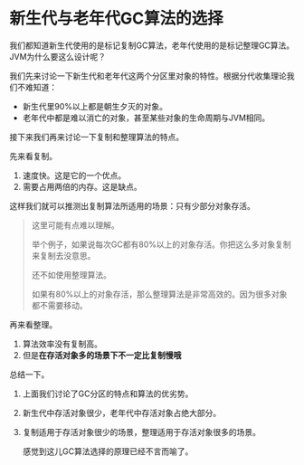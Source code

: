 # 新生代与老年代GC算法的选择

我们都知道新生代使用的是标记复制GC算法，老年代使用的是标记整理GC算法。JVM为什么要这么设计呢？

我们先来讨论一下新生代和老年代这两个分区里对象的特性。根据分代收集理论我们不难知道：

- 新生代里90%以上都是朝生夕灭的对象。
- 老年代中都是难以消亡的对象，甚至某些对象的生命周期与JVM相同。

接下来我们再来讨论一下复制和整理算法的特点。

先来看复制。

1. 速度快。这是它的一个优点。
2. 需要占用两倍的内存。这是缺点。

这样我们就可以推测出复制算法所适用的场景：只有少部分对象存活。

> 这里可能有点难以理解。
>
> 举个例子，如果说每次GC都有80%以上的对象存活。你把这么多对象复制来复制去没意思。
>
> 还不如使用整理算法。
>
> 如果有80%以上的对象存活，那么整理算法是非常高效的。因为很多对象都不需要移动。

再来看整理。

1. 算法效率没有复制高。
2. 但是**在存活对象多的场景下不一定比复制慢哦**

总结一下。

1. 上面我们讨论了GC分区的特点和算法的优劣势。

2. 新生代中存活对象很少，老年代中存活对象占绝大部分。

3. 复制适用于存活对象很少的场景，整理适用于存活对象很多的场景。

   感觉到这儿GC算法选择的原理已经不言而喻了。